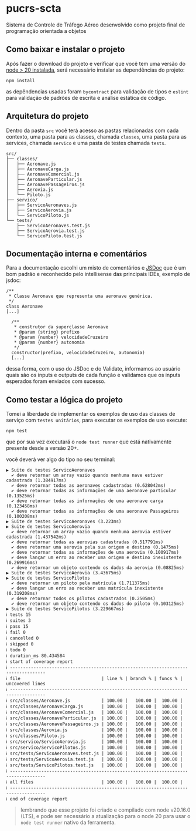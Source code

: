 # pucrs-scta
Sistema de Controle de Tráfego Aéreo desenvolvido como projeto final de programação orientada a objetos

## Como baixar e instalar o projeto

Após fazer o download do projeto e verificar que você tem uma versão do [node > 20 instalada](https://nodejs.org/en), será necessário instalar as dependências do projeto:

```
npm install
```

as depêndencias usadas foram `bycontract` para validação de tipos e `eslint` para validação de padrões de escrita e análise estática de código.

## Arquitetura do projeto

Dentro da pasta `src` você terá acesso as pastas relacionadas com cada contexto, uma pasta para as classes, chamada `classes`, uma pasta para as services, chamada `servico` e uma pasta de testes chamada `tests`.

```
src/
├── classes/
│   ├── Aeronave.js
│   ├── AeronaveCarga.js
│   ├── AeronaveComercial.js
│   ├── AeronaveParticular.js
│   ├── AeronavePassageiros.js
│   ├── Aerovia.js
│   └── Piloto.js
├── servico/
│   ├── ServicoAeronaves.js
│   ├── ServicoAerovia.js
│   └── ServicoPiloto.js
└── tests/
    ├── ServicoAeronaves.test.js
    ├── ServicoAerovia.test.js
    └── ServicoPiloto.test.js
```

## Documentação interna e comentários

Para a documentação escolhi um misto de comentários e [JSDoc](https://jsdoc.app/about-getting-started) que é um bom padrão e reconhecido pelo intellisense das principais IDEs, exemplo de jsdoc:

```
/**
 * Classe Aeronave que representa uma aeronave genérica.
 */
class Aeronave
[...]

  /**
   * construtor da superclasse Aeronave
   * @param {string} prefixo 
   * @param {number} velocidadeCruzeiro 
   * @param {number} autonomia 
   */
  constructor(prefixo, velocidadeCruzeiro, autonomia)
  [...]
```

dessa forma, com o uso do JSDoc e do Validate, informamos ao usuário quais são os inputs e outputs de cada função e validamos que os inputs esperados foram enviados com sucesso.

## Como testar a lógica do projeto

Tomei a liberdade de implementar os exemplos de uso das classes de serviço com `testes unitários`, para executar os exemplos de uso execute: 

```
npm test
```

que por sua vez executará o `node test runner` que está nativamente presente desde a versão 20+.

você deverá ver algo do tipo no seu terminal:

```
▶ Suite de testes ServicoAeronaves
  ✔ deve retornar um array vazio quando nenhuma nave estiver cadastrada (1.384917ms)
  ✔ deve retornar todas as aeronaves cadastradas (0.628042ms)
  ✔ deve retornar todas as informações de uma aeronave particular (0.13525ms)
  ✔ deve retornar todas as informações de uma aeronave carga (0.123458ms)
  ✔ deve retornar todas as informações de uma aeronave Passageiros (0.100208ms)
▶ Suite de testes ServicoAeronaves (3.223ms)
▶ Suite de testes ServicoAerovia
  ✔ deve retornar um array vazio quando nenhuma aerovia estiver cadastrada (1.437542ms)
  ✔ deve retornar todas as aerovias cadastradas (0.517791ms)
  ✔ deve retornar uma aerovia pela sua origem e destino (0.1475ms)
  ✔ deve retornar todas as informações de uma aerovia (0.100917ms)
  ✔ deve lançar um erro ao receber uma origem e destino inexistente (0.269916ms)
  ✔ deve retornar um objeto contendo os dados da aerovia (0.08825ms)
▶ Suite de testes ServicoAerovia (3.43675ms)
▶ Suite de testes ServicoPilotos
  ✔ deve retornar um piloto pela matrícula (1.711375ms)
  ✔ deve lançar um erro ao receber uma matrícula inexistente (0.319208ms)
  ✔ deve retornar todos os pilotos cadastrados (0.2505ms)
  ✔ deve retornar um objeto contendo os dados do piloto (0.103125ms)
▶ Suite de testes ServicoPilotos (3.229667ms)
ℹ tests 15
ℹ suites 3
ℹ pass 15
ℹ fail 0
ℹ cancelled 0
ℹ skipped 0
ℹ todo 0
ℹ duration_ms 80.434584
ℹ start of coverage report
ℹ -----------------------------------------------------------------------------------
ℹ file                               | line % | branch % | funcs % | uncovered lines
ℹ -----------------------------------------------------------------------------------
ℹ src/classes/Aeronave.js            | 100.00 |   100.00 |  100.00 | 
ℹ src/classes/AeronaveCarga.js       | 100.00 |   100.00 |  100.00 | 
ℹ src/classes/AeronaveComercial.js   | 100.00 |   100.00 |  100.00 | 
ℹ src/classes/AeronaveParticular.js  | 100.00 |   100.00 |  100.00 | 
ℹ src/classes/AeronavePassageiros.js | 100.00 |   100.00 |  100.00 | 
ℹ src/classes/Aerovia.js             | 100.00 |   100.00 |  100.00 | 
ℹ src/classes/Piloto.js              | 100.00 |   100.00 |  100.00 | 
ℹ src/servico/ServicoAerovia.js      | 100.00 |   100.00 |  100.00 | 
ℹ src/servico/ServicoPilotos.js      | 100.00 |   100.00 |  100.00 | 
ℹ src/tests/ServicoAeronaves.test.js | 100.00 |   100.00 |  100.00 | 
ℹ src/tests/ServicoAerovia.test.js   | 100.00 |   100.00 |  100.00 | 
ℹ src/tests/ServicoPilotos.test.js   | 100.00 |   100.00 |  100.00 | 
ℹ -----------------------------------------------------------------------------------
ℹ all files                          | 100.00 |   100.00 |  100.00 |
ℹ -----------------------------------------------------------------------------------
ℹ end of coverage report
```

> lembrando que esse projeto foi criado e compilado com node v20.16.0 (LTS), e pode ser necessário a atualização para o node 20 para usar o `node test runner` nativo da ferramenta.